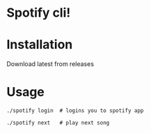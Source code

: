 # Spotify cli!

# Installation

Download latest from releases

# Usage

`./spotify login  # logins you to spotify app`

`./spotify next   # play next song`